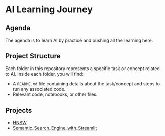 # AI Learning Journey

## Agenda

The agenda is to learn AI by practice and pushing all the learning here.

## Project Structure

Each folder in this repository represents a specific task or concept related to AI. Inside each folder, you will find:

*   A `README.md` file containing details about the task/concept and steps to run any associated code.
*   Relevant code, notebooks, or other files.

## Projects
<!-- FOLDER_LIST_START -->
*   [HNSW](./HNSW/)
*   [Semantic_Search_Engine_with_Streamlit](./Semantic_Search_Engine_with_Streamlit/)
<!-- FOLDER_LIST_END -->


